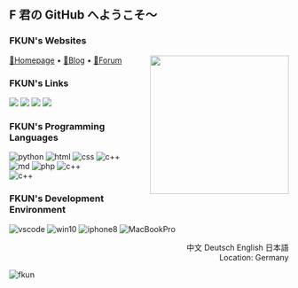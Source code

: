 ## F 君の GitHub へようこそ～

### FKUN's Websites

<a  href="https://fkun.tech/" target="_blank" title="访问FKUN的主页"><img align="right" width="250px" src="https://fkun.tech/images/avatar.png"/></a>

<p align="left">
  <a target="_blank" href="https://fkun.tech/">🔗Homepage</a> •
  <a target="_blank" href="https://blog.fkun.tech/">🔗Blog</a> •
  <a target="_blank" href="https://bbs.fkun.tech/">🔗Forum</a> 
</p>

### FKUN's Links

<p align="left">
  <a href="https://space.bilibili.com/8515147" target="_blank" title="访问FKUN的B站空间"><img src="http://img.shields.io/badge/dynamic/json?style=social&logo=bilibili&label=%E3%83%93%E3%83%AA%E3%83%93%E3%83%AA%E5%8B%95%E7%94%BB&query=data.follower&url=https%3A%2F%2Fapi.bilibili.com%2Fx%2Frelation%2Fstat%3Fvmid%3D8515147%26jsonp%3Djsonp"></a>
  <a href="https://music.163.com/#/user/home?id=127314406" target="_blank" title="访问FKUN的网抑云主页"><img src="http://img.shields.io/badge/-网抑云-EB2929?logo=Apple-Music"></a>
  <a href="https://steamcommunity.com/id/fkun/" target="_blank" title="Steam ID レールガン"><img src="http://img.shields.io/badge/-Steam-232361?logo=Steam"></a>
  <a href="http://weibo.com/5221499920/" target="_blank" title="微博"><img src="http://img.shields.io/badge/-Sina微博-FF563B?logo=sina-weibo"></a>
</p>

### FKUN's Programming Languages

<p align="left">
  <img alt="python" src="https://img.shields.io/static/v1?label=Python&message=3.10&color=blue&logo=python&logoColor=white">
  <img alt="html" src="http://img.shields.io/badge/-HTML-A2DC97?logo=HTML5">
  <img alt="css" src="http://img.shields.io/badge/-CSS-FFB061?logo=CSS3">
  <img alt="c++" src="http://img.shields.io/badge/-C++-59DFB9?logo=c%2B%2B">

  <br>
  
<img alt="md" src="http://img.shields.io/badge/-Markdown-BEB088?logo=markdown">
 <img alt="php" src="https://img.shields.io/static/v1?label=PHP&message=8.0&color=6EC2CA&logo=PHP&logoColor=white">
   <img alt="c++" src="http://img.shields.io/badge/-JavaScript-59DFB9?logo=javascript">
   <br>
    <img alt="c++" src="http://img.shields.io/badge/-LaTex-4AB8AE?logo=LaTex">
</p>
<!-- <img align="right" style="margin-right:25px; margin-top:-40px;" width="200px" src="https://fkun.tech/img/FKUN_LOGO.svg" /> -->

### FKUN's Development Environment

<p align="left">
  <img alt="vscode" src="http://img.shields.io/badge/-VSCode-229EFF?logo=visual-studio-code">
  <img alt="win10" src="https://img.shields.io/static/v1?label=Windows&message=10&color=2CA2FF&logo=Windows">
  <img alt="iphone8" src="https://img.shields.io/static/v1?label=iOS&message=16&color=CDCDCD&logo=apple">
  <img alt="MacBookPro" src="https://img.shields.io/static/v1?label=MacOS&message=Ventura&color=CDCDCD&logo=apple">
</p>
<div align="right">
  <p>
  中文 Deutsch English 日本語
 <br>
 Location: Germany  
  </p>
</div>
<img src="https://count.getloli.com/get/@fkun?theme=rule34" alt="fkun" />
